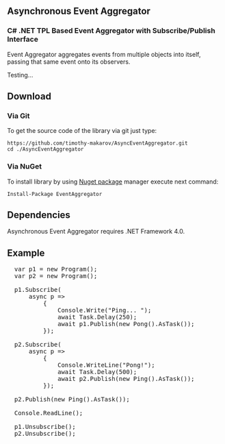 ## Asynchronous Event Aggregator
### C# .NET TPL Based Event Aggregator with Subscribe/Publish Interface

Event Aggregator aggregates events from multiple objects into itself, passing that same event onto its observers.

Testing...

## Download

### Via Git
To get the source code of the library via git just type:

```git
https://github.com/timothy-makarov/AsyncEventAggregator.git
cd ./AsyncEventAggregator
```

### Via NuGet
To install library by using [Nuget package](https://nuget.org/packages/EventAggregator/) manager execute next command:

```
Install-Package EventAggregator
```

## Dependencies
Asynchronous Event Aggregator requires .NET Framework 4.0.

## Example
<pre>
  var p1 = new Program();
  var p2 = new Program();

  p1.Subscribe<Ping>(
      async p =>
          {
              Console.Write("Ping... ");
              await Task.Delay(250);
              await p1.Publish(new Pong().AsTask());
          });

  p2.Subscribe<Pong>(
      async p =>
          {
              Console.WriteLine("Pong!");
              await Task.Delay(500);
              await p2.Publish(new Ping().AsTask());
          });

  p2.Publish(new Ping().AsTask());

  Console.ReadLine();

  p1.Unsubscribe<Ping>();
  p2.Unsubscribe<Pong>();
</pre>

